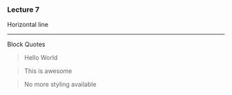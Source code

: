 ### Lecture 7

Horizontal line

---

Block Quotes

> Hello World

> This is awesome

> No more styling available


